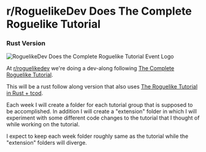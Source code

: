 # r/RoguelikeDev Does The Complete Roguelike Tutorial
### Rust Version

![RoguelikeDev Does the Complete Roguelike Tutorial Event Logo](https://i.imgur.com/ksc9EW3.png)

At [r/roguelikedev](https://www.reddit.com/r/roguelikedev/) we're doing a dev-along following [The Complete Roguelike Tutorial](http://www.roguebasin.com/index.php?title=Complete_Roguelike_Tutorial,_using_python%2Blibtcod).

This will be a rust follow along version that also uses [The Roguelike Tutorial in Rust + tcod](https://tomassedovic.github.io/roguelike-tutorial/).


Each week I will create a folder for each tutorial group that is supposed to be accomplished. In addition I will create a "extension" folder in which I will experiment with some different code changes to the tutorial that I thought of while working on the tutorial.

I expect to keep each week folder roughly same as the tutorial while the "extension" folders will diverge. 
